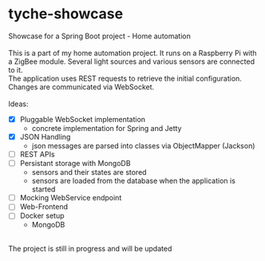 # tyche-showcase
Showcase for a Spring Boot project - Home automation<br />
<br />
This is a part of my home automation project. It runs on a Raspberry Pi with a ZigBee module. Several light sources and various sensors are connected to it.<br />
The application uses REST requests to retrieve the initial configuration. Changes are communicated via WebSocket.<br />
<br />
Ideas:<br />
* [x] Pluggable WebSocket implementation
  - concrete implementation for Spring and Jetty
* [x] JSON Handling
  - json messages are parsed into classes via ObjectMapper (Jackson)
* [ ] REST APIs
* [ ] Persistant storage with MongoDB
  - sensors and their states are stored
  - sensors are loaded from the database when the application is started
* [ ] Mocking WebService endpoint
* [ ] Web-Frontend
* [ ] Docker setup
  - MongoDB

<br />
The project is still in progress and will be updated
